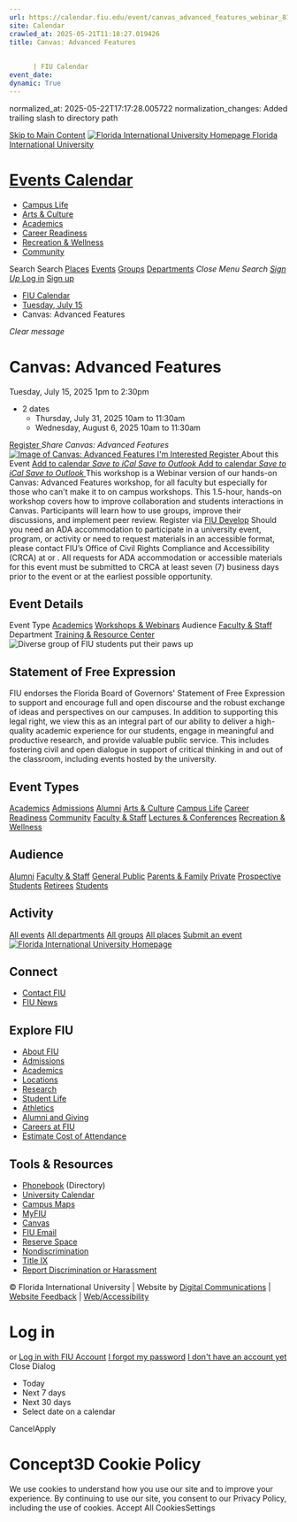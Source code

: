 ```yaml
---
url: https://calendar.fiu.edu/event/canvas_advanced_features_webinar_8192/
site: Calendar
crawled_at: 2025-05-21T11:18:27.019426
title: Canvas: Advanced Features
    
    
      | FIU Calendar
event_date: 
dynamic: True
---
```

normalized_at: 2025-05-22T17:17:28.005722
normalization_changes: Added trailing slash to directory path

[Skip to Main Content](https://calendar.fiu.edu/event/canvas_advanced_features_webinar_8192#main-content)
[![Florida International University Homepage](https://digicdn.fiu.edu/core/_assets/images/logo-top.png) Florida International University](https://www.fiu.edu)
# [Events Calendar ](https://calendar.fiu.edu/)
  * [Campus Life](https://calendar.fiu.edu/calendar?event_types%5B%5D=127595)
  * [Arts & Culture](https://calendar.fiu.edu/calendar?event_types%5B%5D=127590)
  * [Academics](https://calendar.fiu.edu/calendar?event_types%5B%5D=127582)
  * [Career Readiness](https://calendar.fiu.edu/calendar?event_types%5B%5D=127584)
  * [Recreation & Wellness](https://calendar.fiu.edu/calendar?event_types%5B%5D=127603)
  * [Community](https://calendar.fiu.edu/calendar?event_types%5B%5D=127601)


Search Search
[Places](https://calendar.fiu.edu/search/places) [Events](https://calendar.fiu.edu/calendar) [Groups](https://calendar.fiu.edu/search/groups) [Departments](https://calendar.fiu.edu/search/departments)
_Close Menu_
_Search_ [ _Sign Up_ ](https://calendar.fiu.edu/signup)
[Log in](https://calendar.fiu.edu/auth/shib_login?previous_url=https%3A%2F%2Fcalendar.fiu.edu%2Fevent%2Fcanvas_advanced_features_webinar_8192) [Sign up](https://calendar.fiu.edu/signup)
  * [FIU Calendar](https://calendar.fiu.edu/)
  * [Tuesday, July 15](https://calendar.fiu.edu/calendar/day/2025/7/15)
  * Canvas: Advanced Features


_Clear message_
# Canvas: Advanced Features
Tuesday, July 15, 2025 1pm to 2:30pm 
+ 2 dates
  * Thursday, July 31, 2025 10am to 11:30am
  * Wednesday, August 6, 2025 10am to 11:30am


[ Register ](https://develop.fiu.edu/browse/it-training/ets)
_Share Canvas: Advanced Features_
[ ![Image of Canvas: Advanced Features](https://localist-images.azureedge.net/photos/47304261823614/card/0b063ae4bd183ed547a7a18425dc11c92daef262.jpg) ](https://calendar.fiu.edu/photo/47304261823614)
[ I'm Interested ](https://calendar.fiu.edu/event/33262571476997/confirm?return=https%3A%2F%2Fcalendar.fiu.edu%2Fevent%2Fcanvas_advanced_features_webinar_8192)
[ Register ](https://develop.fiu.edu/browse/it-training/ets)
About this Event
[Add to calendar ](https://calendar.fiu.edu/event/canvas_advanced_features_webinar_8192)
[ _Save to iCal_ ](https://calendar.fiu.edu/event/canvas_advanced_features_webinar_8192.ics "Save to iCal") [ _Save to Outlook_ ](https://calendar.fiu.edu/event/canvas_advanced_features_webinar_8192.ics "Save to Outlook")
[Add to calendar ](https://calendar.fiu.edu/event/canvas_advanced_features_webinar_8192)
[ _Save to iCal_ ](https://calendar.fiu.edu/event/canvas_advanced_features_webinar_8192.ics "Save to iCal") [ _Save to Outlook_ ](https://calendar.fiu.edu/event/canvas_advanced_features_webinar_8192.ics "Save to Outlook")
This workshop is a Webinar version of our hands-on Canvas: Advanced Features workshop, for all faculty but especially for those who can't make it to on campus workshops. This 1.5-hour, hands-on workshop covers how to improve collaboration and students interactions in Canvas. Participants will learn how to use groups, improve their discussions, and implement peer review.
Register via [FIU Develop](https://develop.fiu.edu/browse/it-training/ets)
Should you need an ADA accommodation to participate in a university event, program, or activity or need to request materials in an accessible format, please contact FIU’s Office of Civil Rights Compliance and Accessibility (CRCA) at or . All requests for ADA accommodation or accessible materials for this event must be submitted to CRCA at least seven (7) business days prior to the event or at the earliest possible opportunity. 
## Event Details
Event Type
[Academics](https://calendar.fiu.edu/search/events?event_types%5B%5D=127582) [Workshops & Webinars](https://calendar.fiu.edu/search/events?event_types%5B%5D=127588)
Audience
[Faculty & Staff](https://calendar.fiu.edu/search/events?event_types%5B%5D=121720)
Department
[Training & Resource Center](https://calendar.fiu.edu/department/training_resource_center)
![Diverse group of FIU students put their paws up](https://www.fiu.edu/_assets/images/thumbnail-students-paw.jpg)
## Statement of Free Expression
FIU endorses the Florida Board of Governors' Statement of Free Expression to support and encourage full and open discourse and the robust exchange of ideas and perspectives on our campuses. In addition to supporting this legal right, we view this as an integral part of our ability to deliver a high-quality academic experience for our students, engage in meaningful and productive research, and provide valuable public service. This includes fostering civil and open dialogue in support of critical thinking in and out of the classroom, including events hosted by the university.
## Event Types
[Academics](https://calendar.fiu.edu/calendar?event_types%5B%5D=127582)
[Admissions](https://calendar.fiu.edu/calendar?event_types%5B%5D=127583)
[Alumni](https://calendar.fiu.edu/calendar?event_types%5B%5D=127589)
[Arts & Culture](https://calendar.fiu.edu/calendar?event_types%5B%5D=127590)
[Campus Life](https://calendar.fiu.edu/calendar?event_types%5B%5D=127595)
[Career Readiness](https://calendar.fiu.edu/calendar?event_types%5B%5D=127584)
[Community](https://calendar.fiu.edu/calendar?event_types%5B%5D=127601)
[Faculty & Staff](https://calendar.fiu.edu/calendar?event_types%5B%5D=127602)
[Lectures & Conferences](https://calendar.fiu.edu/calendar?event_types%5B%5D=127587)
[Recreation & Wellness](https://calendar.fiu.edu/calendar?event_types%5B%5D=127603)
## Audience
[Alumni](https://calendar.fiu.edu/calendar?event_types%5B%5D=121721)
[Faculty & Staff](https://calendar.fiu.edu/calendar?event_types%5B%5D=121720)
[General Public](https://calendar.fiu.edu/calendar?event_types%5B%5D=121722)
[Parents & Family](https://calendar.fiu.edu/calendar?event_types%5B%5D=36918157286658)
[Private](https://calendar.fiu.edu/calendar?event_types%5B%5D=129753)
[Prospective Students](https://calendar.fiu.edu/calendar?event_types%5B%5D=121723)
[Retirees](https://calendar.fiu.edu/calendar?event_types%5B%5D=37290279036119)
[Students](https://calendar.fiu.edu/calendar?event_types%5B%5D=121719)
## Activity
[All events](https://calendar.fiu.edu/search?what=events)
[All departments](https://calendar.fiu.edu/search/departments)
[All groups](https://calendar.fiu.edu/search?what=groups)
[All places](https://calendar.fiu.edu/search?what=places)
[Submit an event](https://calendar.fiu.edu/admin/events/new/basic-information)
[ ![Florida International University Homepage](https://digicdn.fiu.edu/core/_assets/images/footer-logo.svg) ](https://www.fiu.edu/)
## Connect
  * [Contact FIU](https://www.fiu.edu/about/contact-us/index.html)
  * [FIU News](https://news.fiu.edu/)


## Explore FIU
  * [About FIU](https://www.fiu.edu/about/index.html)
  * [Admissions](https://www.fiu.edu/admissions/index.html)
  * [Academics](https://www.fiu.edu/academics/index.html)
  * [Locations](https://www.fiu.edu/locations/index.html)
  * [Research](https://www.fiu.edu/research/index.html)
  * [Student Life](https://www.fiu.edu/student-life/index.html)
  * [Athletics](https://www.fiu.edu/athletics/index.html)
  * [Alumni and Giving](https://www.fiu.edu/alumni-and-giving/index.html)
  * [Careers at FIU](https://hr.fiu.edu/careers/)
  * [Estimate Cost of Attendance](https://onestop.fiu.edu/finances/estimate-your-costs/)


## Tools & Resources
  * [Phonebook](https://phonebook.fiu.edu) (Directory)
  * [University Calendar](https://calendar.fiu.edu/)
  * [Campus Maps](https://campusmaps.fiu.edu/)
  * [MyFIU](https://my.fiu.edu/)
  * [Canvas](https://canvas.fiu.edu)
  * [FIU Email](http://mail.fiu.edu/)
  * [Reserve Space](https://reservespace.fiu.edu/make-reservation/)
  * [Nondiscrimination](https://ace.fiu.edu/civil-rights-and-accessibility/harassment-and-discrimination/)
  * [Title IX](https://ace.fiu.edu/title-ix/)
  * [Report Discrimination or Harassment](https://report.fiu.edu/)


© Florida International University  | Website by [Digital Communications](https://stratcomm.fiu.edu/digital-print/websites/) | [Website Feedback](https://webforms.fiu.edu/view.php?id=370774&element_5=https://calendar.fiu.edu/https://calendar.fiu.edu/) | [Web/Accessibility](https://accessibility.fiu.edu/)
# Log in
or
[Log in with FIU Account](https://calendar.fiu.edu/auth/shib_login?previous_url=https%3A%2F%2Fcalendar.fiu.edu%2Fevent%2Fcanvas_advanced_features_webinar_8192)
[I forgot my password](https://calendar.fiu.edu/auth/forgot) [I don't have an account yet](https://calendar.fiu.edu/signup)
Close Dialog
  * Today
  * Next 7 days
  * Next 30 days
  * Select date on a calendar


CancelApply
# Concept3D Cookie Policy
We use cookies to understand how you use our site and to improve your experience. By continuing to use our site, you consent to our Privacy Policy, including the use of cookies. 
Accept All CookiesSettings
